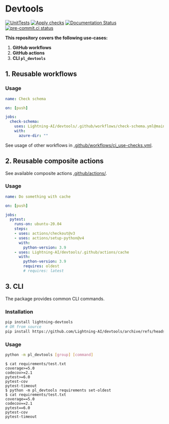 # Devtools

[![UnitTests](https://github.com/Lightning-AI/devtools/actions/workflows/ci_testing.yml/badge.svg?event=push)](https://github.com/Lightning-AI/devtools/actions/workflows/ci_testing.yml)
[![Apply checks](https://github.com/Lightning-AI/devtools/actions/workflows/ci_use-checks.yml/badge.svg?event=push)](https://github.com/Lightning-AI/devtools/actions/workflows/ci_use-checks.yml)
[![Documentation Status](https://readthedocs.org/projects/pt-dev-toolbox/badge/?version=latest)](https://pt-dev-toolbox.readthedocs.io/en/latest/?badge=latest)
[![pre-commit.ci status](https://results.pre-commit.ci/badge/github/Lightning-AI/devtools/main.svg?badge_token=mqheL1-cTn-280Vx4cJUdg)](https://results.pre-commit.ci/latest/github/Lightning-AI/devtools/main?badge_token=mqheL1-cTn-280Vx4cJUdg)

__This repository covers the following use-cases:__

1. **GitHub workflows**
1. **GitHub actions**
1. **CLI `pl_devtools`**

## 1. Reusable workflows

### Usage

```yml
name: Check schema

on: [push]

jobs:
  check-schema:
    uses: Lightning-AI/devtools/.github/workflows/check-schema.yml@main
    with:
      azure-dir: ""
```

See usage of other workflows in [.github/workflows/ci_use-checks.yml](.github/workflows/ci_use-checks.yml).

## 2. Reusable composite actions

See available composite actions [.github/actions/](.github/actions/).

### Usage

```yml
name: Do something with cache

on: [push]

jobs:
  pytest:
    runs-on: ubuntu-20.04
    steps:
    - uses: actions/checkout@v3
    - uses: actions/setup-python@v4
      with:
        python-version: 3.9
    - uses: Lightning-AI/devtools/.github/actions/cache
      with:
        python-version: 3.9
        requires: oldest
        # requires: latest
```

## 3. CLI

The package provides common CLI commands.

### Installation

```bash
pip install lightning-devtools
# OR from source
pip install https://github.com/Lightning-AI/devtools/archive/refs/heads/main.zip
```

### Usage

```bash
python -m pl_devtools [group] [command]
```

```console
$ cat requirements/test.txt
coverage>=5.0
codecov>=2.1
pytest>=6.0
pytest-cov
pytest-timeout
$ python -m pl_devtools requirements set-oldest
$ cat requirements/test.txt
coverage==5.0
codecov==2.1
pytest==6.0
pytest-cov
pytest-timeout
```
